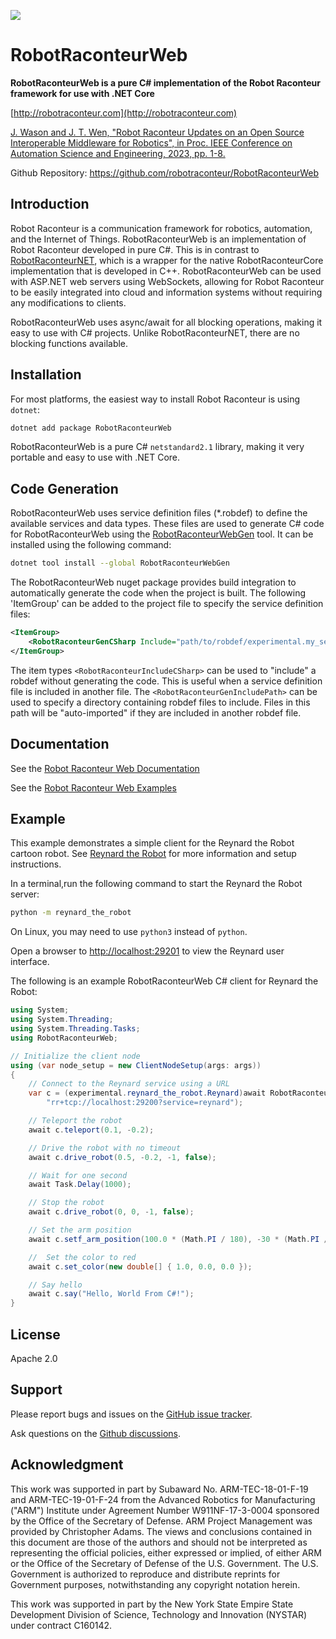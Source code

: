 ![](https://raw.githubusercontent.com/robotraconteur/RobotRaconteurWeb/master/docs/figures/logo-header.svg)

# RobotRaconteurWeb

**RobotRaconteurWeb is a pure C\# implementation of the Robot Raconteur framework for use with .NET Core**

[http://robotraconteur.com](http://robotraconteur.com)

[J. Wason and J. T. Wen, "Robot Raconteur Updates on an Open Source Interoperable Middleware for Robotics", in Proc. IEEE Conference on Automation Science and Engineering, 2023, pp. 1-8.](https://files2.wasontech.com/RobotRaconteur_CASE2023.pdf)

Github Repository: https://github.com/robotraconteur/RobotRaconteurWeb

## Introduction

Robot Raconteur is a communication framework for robotics, automation, and the Internet of Things. RobotRaconteurWeb
is an implementation of Robot Raconteur developed in pure C#. This is in contrast to
[RobotRaconteurNET](https://www.nuget.org/packages/RobotRaconteurNET),
which is a wrapper for the native RobotRaconteurCore implementation that is developed in C++.
RobotRaconteurWeb can be used with ASP.NET web servers using WebSockets, allowing for
Robot Raconteur to be easily integrated into cloud and information systems without requiring any modifications
to clients.

RobotRaconteurWeb uses async/await for all blocking operations, making it easy to use with C\# projects.
Unlike RobotRaconteurNET, there are no blocking functions available.

## Installation

For most platforms, the easiest way to install Robot Raconteur is using `dotnet`:

```bash
dotnet add package RobotRaconteurWeb
```

RobotRaconteurWeb is a pure C\# `netstandard2.1` library, making it very portable and easy to use with .NET Core.

## Code Generation

RobotRaconteurWeb uses service definition files (*.robdef) to define the available services and data types. These files
are used to generate C\# code for RobotRaconteurWeb using the
[RobotRaconteurWebGen](https://www.nuget.org/packages/RobotRaconteurWebGen) tool. It can be installed using the
following command:

```bash
dotnet tool install --global RobotRaconteurWebGen
```

The RobotRaconteurWeb nuget package provides build integration to automatically generate the code when the project is built.
The following 'ItemGroup' can be added to the project file to specify the service definition files:

```xml
<ItemGroup>
    <RobotRaconteurGenCSharp Include="path/to/robdef/experimental.my_service.robdef" />
</ItemGroup>
```

The item types `<RobotRaconteurIncludeCSharp>` can be used to "include" a robdef without generating the code. This is useful
when a service definition file is included in another file. The `<RobotRaconteurGenIncludePath>` can be
used to specify a directory containing robdef files to include. Files in this path will be "auto-imported" if they
are included in another robdef file.

## Documentation

See the [Robot Raconteur Web Documentation](https://github.com/robotraconteur/RobotRaconteurWeb/wiki/Documentation)

See the [Robot Raconteur Web Examples](https://github.com/robotraconteur/RobotRaconteurWeb/tree/master/examples)

## Example

This example demonstrates a simple client for the Reynard the Robot cartoon robot. See
[Reynard the Robot](https://github.com/robotraconteur/reynard-the-robot) for more information
and setup instructions.

In a terminal,run the following command to start the Reynard the Robot server:

```bash
python -m reynard_the_robot
```

On Linux, you may need to use `python3` instead of `python`.

Open a browser to [http://localhost:29201](http://localhost:29201) to view the Reynard user interface.

The following is an example RobotRaconteurWeb C\# client for Reynard the Robot:

```csharp
using System;
using System.Threading;
using System.Threading.Tasks;
using RobotRaconteurWeb;

// Initialize the client node
using (var node_setup = new ClientNodeSetup(args: args))
{
    // Connect to the Reynard service using a URL
    var c = (experimental.reynard_the_robot.Reynard)await RobotRaconteurNode.s.ConnectService(
        "rr+tcp://localhost:29200?service=reynard");

    // Teleport the robot
    await c.teleport(0.1, -0.2);

    // Drive the robot with no timeout
    await c.drive_robot(0.5, -0.2, -1, false);

    // Wait for one second
    await Task.Delay(1000);

    // Stop the robot
    await c.drive_robot(0, 0, -1, false);

    // Set the arm position
    await c.setf_arm_position(100.0 * (Math.PI / 180), -30 * (Math.PI / 180), -70 * (Math.PI / 180));

    //  Set the color to red
    await c.set_color(new double[] { 1.0, 0.0, 0.0 });

    // Say hello
    await c.say("Hello, World From C#!");
}
```

## License

Apache 2.0

## Support

Please report bugs and issues on the [GitHub issue tracker](https://github.com/robotraconteur/RobotRaconteurWeb/issues).

Ask questions on the [Github discussions](https://github.com/robotraconteur/RobotRaconteurWeb/discussions).

## Acknowledgment

This work was supported in part by Subaward No. ARM-TEC-18-01-F-19 and ARM-TEC-19-01-F-24 from the Advanced Robotics for Manufacturing ("ARM") Institute under Agreement Number W911NF-17-3-0004 sponsored by the Office of the Secretary of Defense. ARM Project Management was provided by Christopher Adams. The views and conclusions contained in this document are those of the authors and should not be interpreted as representing the official policies, either expressed or implied, of either ARM or the Office of the Secretary of Defense of the U.S. Government. The U.S. Government is authorized to reproduce and distribute reprints for Government purposes, notwithstanding any copyright notation herein.

This work was supported in part by the New York State Empire State Development Division of Science, Technology and Innovation (NYSTAR) under contract C160142.
